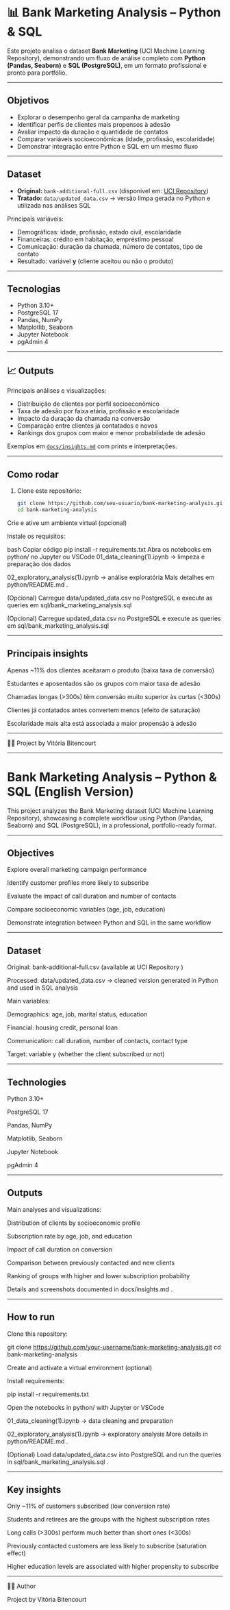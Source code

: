 # 📊 Bank Marketing Analysis – Python & SQL

Este projeto analisa o dataset **Bank Marketing** (UCI Machine Learning Repository), demonstrando um fluxo de análise completo com **Python (Pandas, Seaborn)** e **SQL (PostgreSQL)**, em um formato profissional e pronto para portfólio.

---

## Objetivos
- Explorar o desempenho geral da campanha de marketing
- Identificar perfis de clientes mais propensos à adesão
- Avaliar impacto da duração e quantidade de contatos
- Comparar variáveis socioeconômicas (idade, profissão, escolaridade)
- Demonstrar integração entre Python e SQL em um mesmo fluxo

---

## Dataset
- **Original:** `bank-additional-full.csv` (disponível em: [UCI Repository](https://archive.ics.uci.edu/ml/datasets/Bank+Marketing))  
- **Tratado:** `data/updated_data.csv` → versão limpa gerada no Python e utilizada nas análises SQL  

Principais variáveis:
- Demográficas: idade, profissão, estado civil, escolaridade  
- Financeiras: crédito em habitação, empréstimo pessoal  
- Comunicação: duração da chamada, número de contatos, tipo de contato  
- Resultado: variável **y** (cliente aceitou ou não o produto)

---

## Tecnologias
- Python 3.10+  
- PostgreSQL 17  
- Pandas, NumPy  
- Matplotlib, Seaborn  
- Jupyter Notebook  
- pgAdmin 4  

---

## 📈 Outputs
Principais análises e visualizações:
- Distribuição de clientes por perfil socioeconômico  
- Taxa de adesão por faixa etária, profissão e escolaridade  
- Impacto da duração da chamada na conversão  
- Comparação entre clientes já contatados e novos  
- Rankings dos grupos com maior e menor probabilidade de adesão  

Exemplos em [`docs/insights.md`](docs/insights.md) com prints e interpretações.

---

## Como rodar
1. Clone este repositório:
   ```bash
   git clone https://github.com/seu-usuario/bank-marketing-analysis.git
   cd bank-marketing-analysis
Crie e ative um ambiente virtual (opcional)

Instale os requisitos:

bash
Copiar código
pip install -r requirements.txt
Abra os notebooks em python/ no Jupyter ou VSCode
01_data_cleaning(1).ipynb → limpeza e preparação dos dados

02_exploratory_analysis(1).ipynb → análise exploratória
Mais detalhes em python/README.md
.

(Opcional) Carregue data/updated_data.csv no PostgreSQL e execute as queries em sql/bank_marketing_analysis.sql

(Opcional) Carregue updated_data.csv no PostgreSQL e execute as queries em sql/bank_marketing_analysis.sql

---

## Principais insights
Apenas ~11% dos clientes aceitaram o produto (baixa taxa de conversão)

Estudantes e aposentados são os grupos com maior taxa de adesão

Chamadas longas (>300s) têm conversão muito superior às curtas (<300s)

Clientes já contatados antes convertem menos (efeito de saturação)

Escolaridade mais alta está associada a maior propensão à adesão

---
👩‍💻 
Project by Vitória Bitencourt

---

# Bank Marketing Analysis – Python & SQL (English Version)

This project analyzes the Bank Marketing dataset (UCI Machine Learning Repository), showcasing a complete workflow using Python (Pandas, Seaborn) and SQL (PostgreSQL), in a professional, portfolio-ready format.

---
## Objectives

Explore overall marketing campaign performance

Identify customer profiles more likely to subscribe

Evaluate the impact of call duration and number of contacts

Compare socioeconomic variables (age, job, education)

Demonstrate integration between Python and SQL in the same workflow

---
## Dataset

Original: bank-additional-full.csv (available at UCI Repository
)

Processed: data/updated_data.csv → cleaned version generated in Python and used in SQL analysis

Main variables:

Demographics: age, job, marital status, education

Financial: housing credit, personal loan

Communication: call duration, number of contacts, contact type

Target: variable y (whether the client subscribed or not)

---
## Technologies

Python 3.10+

PostgreSQL 17

Pandas, NumPy

Matplotlib, Seaborn

Jupyter Notebook

pgAdmin 4

---
## Outputs

Main analyses and visualizations:

Distribution of clients by socioeconomic profile

Subscription rate by age, job, and education

Impact of call duration on conversion

Comparison between previously contacted and new clients

Ranking of groups with higher and lower subscription probability

 Details and screenshots documented in docs/insights.md
.

---
## How to run

Clone this repository:

git clone https://github.com/your-username/bank-marketing-analysis.git
cd bank-marketing-analysis


Create and activate a virtual environment (optional)

Install requirements:

pip install -r requirements.txt


Open the notebooks in python/
 with Jupyter or VSCode

01_data_cleaning(1).ipynb → data cleaning and preparation

02_exploratory_analysis(1).ipynb → exploratory analysis
More details in python/README.md
.

(Optional) Load data/updated_data.csv into PostgreSQL and run the queries in sql/bank_marketing_analysis.sql
.

---
 ## Key insights

Only ~11% of customers subscribed (low conversion rate)

Students and retirees are the groups with the highest subscription rates

Long calls (>300s) perform much better than short ones (<300s)

Previously contacted customers are less likely to subscribe (saturation effect)

Higher education levels are associated with higher propensity to subscribe

---
👩‍💻 Author

Project by Vitória Bitencourt
